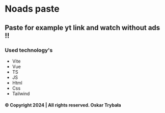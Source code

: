 # Noads paste
## Paste for example yt link and watch without ads !!

### Used technology's
- Vite
- Vue
- TS
- JS
- Html
- Css
- Tailwind

#### © Copyright 2024 | All rights reserved. Oskar Trybała

